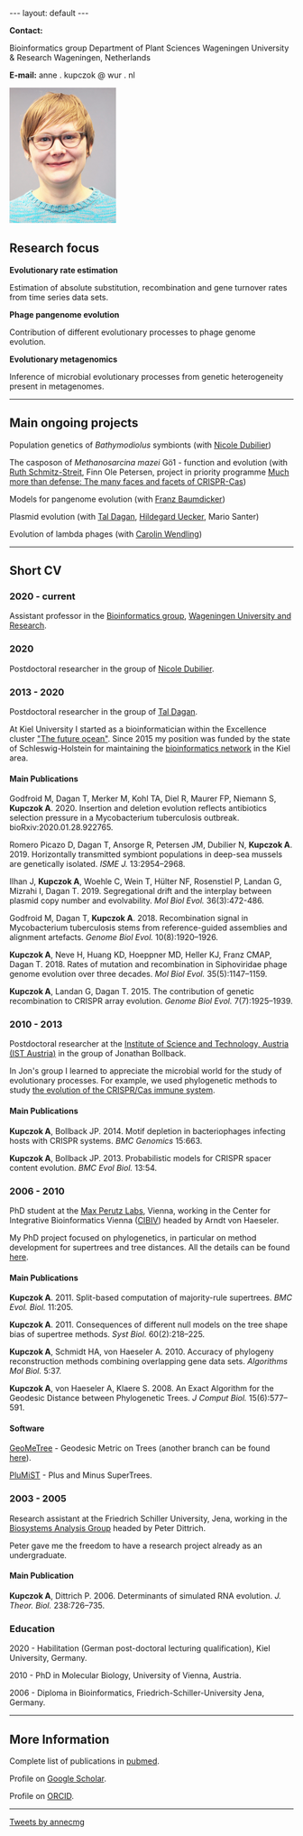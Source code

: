 --- layout: default ---

**Contact:**

Bioinformatics group Department of Plant Sciences Wageningen University
& Research Wageningen, Netherlands

**E-mail:** anne . kupczok @ wur . nl

![Anne](KEC_small.png)

Research focus
--------------

**Evolutionary rate estimation**

Estimation of absolute substitution, recombination and gene turnover
rates from time series data sets.

**Phage pangenome evolution**

Contribution of different evolutionary processes to phage genome
evolution.

**Evolutionary metagenomics**

Inference of microbial evolutionary processes from genetic heterogeneity
present in metagenomes.

* * * * *

Main ongoing projects
---------------------

Population genetics of *Bathymodiolus* symbionts (with [Nicole
Dubilier](https://www.mpi-bremen.de/en/Nicole-Dubilier.html))

The casposon of *Methanosarcina mazei* Gö1 - function and evolution
(with [Ruth
Schmitz-Streit](http://www.mikrobio.uni-kiel.de/de/ag-schmitz-streit),
Finn Ole Petersen, project in priority programme [Much more than
defense: The many faces and facets of
CRISPR-Cas](https://www.uni-ulm.de/nawi/crispr-spp2141/))

Models for pangenome evolution (with [Franz
Baumdicker](http://baumdickerlab.de/))

Plasmid evolution (with [Tal
Dagan](https://www.mikrobio.uni-kiel.de/de/ag-dagan), [Hildegard
Uecker](http://web.evolbio.mpg.de/~uecker/), Mario Santer)

Evolution of lambda phages (with [Carolin
Wendling](https://usys.ethz.ch/en/people/profile.MjUyNjM3.TGlzdC82MzcsMzIwMTk3MjIy.html))

* * * * *

Short CV
--------

### 2020 - current

Assistant professor in the [Bioinformatics
group](https://www.wur.nl/en/Research-Results/Chair-groups/Plant-Sciences/Bioinformatics.htm),
[Wageningen University and Research](https://www.wur.nl/en.htm).

### 2020

Postdoctoral researcher in the group of [Nicole
Dubilier](https://www.mpi-bremen.de/en/Nicole-Dubilier.html).

### 2013 - 2020

Postdoctoral researcher in the group of [Tal
Dagan](https://www.mikrobio.uni-kiel.de/de/ag-dagan).

At Kiel University I started as a bioinformatician within the Excellence
cluster ["The future ocean"](https://www.futureocean.org/en/index.php).
Since 2015 my position was funded by the state of Schleswig-Holstein for
maintaining the [bioinformatics
network](http://www.bioinf.uni-kiel.de/en) in the Kiel area.

#### Main Publications

Godfroid M, Dagan T, Merker M, Kohl TA, Diel R, Maurer FP, Niemann S,
**Kupczok A**. 2020. Insertion and deletion evolution reflects
antibiotics selection pressure in a Mycobacterium tuberculosis outbreak.
bioRxiv:2020.01.28.922765.

Romero Picazo D, Dagan T, Ansorge R, Petersen JM, Dubilier N, **Kupczok
A**. 2019. Horizontally transmitted symbiont populations in deep-sea
mussels are genetically isolated. *ISME J.* 13:2954–2968.

Ilhan J, **Kupczok A**, Woehle C, Wein T, Hülter NF, Rosenstiel P,
Landan G, Mizrahi I, Dagan T. 2019. Segregational drift and the
interplay between plasmid copy number and evolvability. *Mol Biol Evol.*
36(3):472-486.

Godfroid M, Dagan T, **Kupczok A**. 2018. Recombination signal in
Mycobacterium tuberculosis stems from reference-guided assemblies and
alignment artefacts. *Genome Biol Evol.* 10(8):1920–1926.

**Kupczok A**, Neve H, Huang KD, Hoeppner MD, Heller KJ, Franz CMAP,
Dagan T. 2018. Rates of mutation and recombination in Siphoviridae phage
genome evolution over three decades. *Mol Biol Evol.* 35(5):1147–1159.

**Kupczok A**, Landan G, Dagan T. 2015. The contribution of genetic
recombination to CRISPR array evolution. *Genome Biol Evol.*
7(7):1925–1939.

### 2010 - 2013

Postdoctoral researcher at the [Institute of Science and Technology,
Austria (IST Austria)](https://ist.ac.at/de/home/) in the group of
Jonathan Bollback.

In Jon's group I learned to appreciate the microbial world for the study
of evolutionary processes. For example, we used phylogenetic methods to
study [the evolution of the CRISPR/Cas immune
system](https://www.ncbi.nlm.nih.gov/pubmed/23442002).

#### Main Publications

**Kupczok A**, Bollback JP. 2014. Motif depletion in bacteriophages
infecting hosts with CRISPR systems. *BMC Genomics* 15:663.

**Kupczok A**, Bollback JP. 2013. Probabilistic models for CRISPR spacer
content evolution. *BMC Evol Biol.* 13:54.

### 2006 - 2010

PhD student at the [Max Perutz Labs](https://www.maxperutzlabs.ac.at/),
Vienna, working in the Center for Integrative Bioinformatics Vienna
([CIBIV](http://www.cibiv.at/)) headed by Arndt von Haeseler.

My PhD project focused on phylogenetics, in particular on method
development for supertrees and tree distances. All the details can be
found [here](http://othes.univie.ac.at/9865/).

#### Main Publications

**Kupczok A**. 2011. Split-based computation of majority-rule
supertrees. *BMC Evol. Biol.* 11:205.

**Kupczok A**. 2011. Consequences of different null models on the tree
shape bias of supertree methods. *Syst Biol.* 60(2):218–225.

**Kupczok A**, Schmidt HA, von Haeseler A. 2010. Accuracy of phylogeny
reconstruction methods combining overlapping gene data sets. *Algorithms
Mol Biol.* 5:37.

**Kupczok A**, von Haeseler A, Klaere S. 2008. An Exact Algorithm for
the Geodesic Distance between Phylogenetic Trees. *J Comput Biol.*
15(6):577–591.

#### Software

[GeoMeTree](http://www.cibiv.at/software/geometree/) - Geodesic Metric
on Trees (another branch can be found
[here](https://github.com/kloetzl/geometree)).

[PluMiST](http://www.cibiv.at/software/plumist/) - Plus and Minus
SuperTrees.

### 2003 - 2005

Research assistant at the Friedrich Schiller University, Jena, working
in the [Biosystems Analysis Group](http://www.biosys.uni-jena.de/)
headed by Peter Dittrich.

Peter gave me the freedom to have a research project already as an
undergraduate.

#### Main Publication

**Kupczok A**, Dittrich P. 2006. Determinants of simulated RNA
evolution. *J. Theor. Biol.* 238:726–735.

### Education

2020 - Habilitation (German post-doctoral lecturing qualification), Kiel
University, Germany.

2010 - PhD in Molecular Biology, University of Vienna, Austria.

2006 - Diploma in Bioinformatics, Friedrich-Schiller-University Jena,
Germany.

* * * * *

More Information
----------------

Complete list of publications in
[pubmed](https://www.ncbi.nlm.nih.gov/pubmed/?term=Anne+Kupczok).

Profile on [Google
Scholar](https://scholar.google.de/citations?user=XEdO4FwAAAAJ&hl=en).

Profile on [ORCID](https://orcid.org/0000-0001-5237-1899).

* * * * *

[Tweets by annecmg](https://twitter.com/annecmg?ref_src=twsrc%5Etfw)

